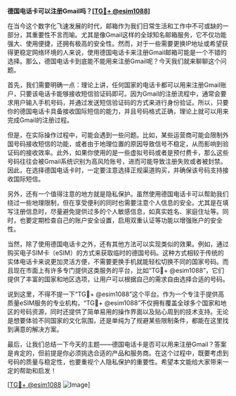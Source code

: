 **德国电话卡可以注册Gmail吗？[[TG💪+ @esim1088](https://t.me/s/esim1088)]**

在当今这个数字化飞速发展的时代，邮箱作为我们日常生活和工作中不可或缺的一部分，其重要性不言而喻。尤其是像Gmail这样的全球知名邮箱服务，它不仅功能强大、使用便捷，还拥有极高的安全性。然而，对于一些需要更换IP地址或希望获得更稳定网络环境的人来说，使用德国电话卡来注册Gmail邮箱可能是一个不错的选择。那么，德国电话卡到底能不能用来注册Gmail呢？今天我们就来聊聊这个问题。

首先，我们需要明确一点：理论上讲，任何国家的电话卡都可以用来注册Gmail账户，只要该电话卡能够接收短信验证码即可。因为Gmail的注册流程中，通常会要求用户输入手机号码，并通过发送短信验证码的方式来进行身份验证。所以，只要你的德国电话卡具备接收国际短信的能力，并且号码格式正确，理论上就可以用来完成Gmail的注册过程。

但是，在实际操作过程中，可能会遇到一些问题。比如，某些运营商可能会限制外国号码接收短信的功能，或者由于地理位置的原因导致信号不稳定，从而影响到验证码的接收效率。此外，如果你使用的是一些虚拟号码或者是预付费卡，那么这些号码往往会被Gmail系统识别为高风险账号，进而可能导致注册失败或者被封禁。因此，在选择德国电话卡时，一定要注意选择正规渠道购买，并确保该号码支持接收国际短信。

另外，还有一个值得注意的地方就是隐私保护。虽然使用德国电话卡可以帮助我们绕过一些地理限制，但在享受便利的同时也需要注意个人信息的安全。尤其是在填写注册信息时，尽量避免提供过多的个人敏感信息，如真实姓名、家庭住址等。同时，也要定期检查自己的账户安全设置，启用双重认证等功能以增强账户的安全性。

当然，除了使用德国电话卡之外，还有其他方法可以实现类似的效果。例如，通过购买电子SIM卡（eSIM）的方式来获取临时的德国号码。这种方式相较于传统的实体电话卡来说更加灵活方便，不需要更换手机就能轻松切换不同的国家号码。而且现在市面上有许多专门提供这类服务的平台，比如“TG💪+ @esim1088”，它们提供了丰富的国家和地区选项，让用户可以根据自己的需求自由选择合适的号码。

说到这里，不得不提一下“TG💪+ @esim1088”这个平台。作为一个专注于提供高质量eSIM服务的专业机构，“TG💪+ @esim1088”不仅拥有覆盖全球多个国家和地区的号码资源，同时还提供了简单易用的操作界面以及贴心周到的技术支持。无论是想要体验不同国家的文化氛围，还是单纯为了规避某些限制条件，都能在这里找到满意的解决方案。

最后，让我们总结一下今天的主题——德国电话卡是否可以用来注册Gmail？答案是肯定的，但前提是你必须挑选合适的产品和服务商。在这个过程中，既要考虑到号码的质量与稳定性，也要重视个人隐私保护的重要性。希望本文能给大家带来一定的帮助和启发！

[[TG💪+ @esim1088](https://t.me/s/esim1088) ![Image](https://i.postimg.cc/4NQfJmqS/Snipaste-2025-05-13-00-14-12.png)]